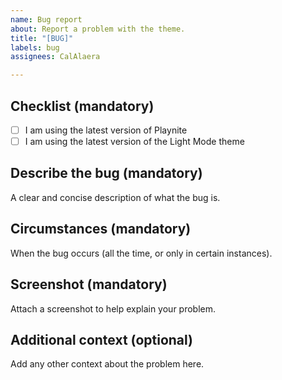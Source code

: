 ```yaml
---
name: Bug report
about: Report a problem with the theme.
title: "[BUG]"
labels: bug
assignees: CalAlaera

---
```


## Checklist (mandatory)
- [ ] I am using the latest version of Playnite
- [ ] I am using the latest version of the Light Mode theme

## Describe the bug (mandatory)
A clear and concise description of what the bug is.

## Circumstances (mandatory)
When the bug occurs (all the time, or only in certain instances).

## Screenshot (mandatory)
Attach a screenshot to help explain your problem.

## Additional context (optional)
Add any other context about the problem here.
